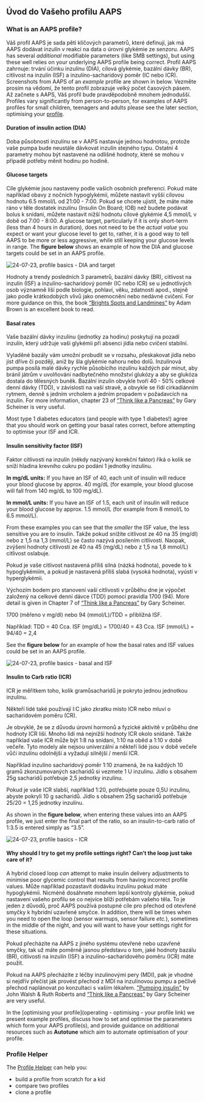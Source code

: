 ## Úvod do Vašeho profilu AAPS

### What is an AAPS profile?

Váš profil AAPS je sada pěti klíčových parametrů, které definují, jak má AAPS dodávat inzulín v reakci na data o úrovni glykémie ze senzoru. AAPS has several _additional_ modifiable parameters (like SMB settings), but using these well relies on your underlying AAPS profile being correct. Profil AAPS zahrnuje: trvání účinku inzulínu (DIA), cílová glykémie, bazální dávky (BR), citlivost na inzulín (ISF) a inzulíno-sacharidový poměr (IC nebo ICR). Screenshots from AAPS of an _example_ profile are shown in below. Vezměte prosím na vědomí, že tento profil zobrazuje velký počet časových pásem. Až začnete s AAPS, Váš profil bude pravděpodobně mnohem jednodušší. Profiles vary significantly from person-to-person, for examples of AAPS profiles for small children, teenagers and adults please see the later section, optimising your [profile](link).

#### Duration of insulin action (DIA)

Doba působnosti inzulínu se v AAPS nastavuje jednou hodnotou, protože vaše pumpa bude neustále dávkovat inzulín stejného typu. Ostatní 4 parametry mohou být nastavené na odlišné hodnoty, které se mohou v případě potřeby měnit hodinu po hodině.

#### Glucose targets

Cíle glykémie jsou nastaveny podle vašich osobních preferencí. Pokud máte například obavy z nočních hypoglykémií, můžete nastavit vyšší cílovou hodnotu 6.5 mmol/L od 21:00 - 7:00. Pokud se chcete ujistit, že máte máte ráno v těle dostatek inzulínu (Insulin On Board; IOB) než budete podávat bolus k snídani, můžete nastavit nižší hodnotu cílové glykémie 4,5 mmol/L v době od 7:00 - 8:00. A glucose target, particularly if it is only short-term (less than 4 hours in duration), does not need to be the _actual value_ you expect or want your glucose level to get to, rather, it is a good way to tell AAPS to be more or less aggressive, while still keeping your glucose levels in range. The **figure below** shows an example of how the DIA and glucose targets could be set in an AAPS profile.

![24-07-23, profile basics - DIA and target](../images/f3904cc3-3d9e-497e-a3b6-3a49650053e6.png)

Hodnoty a trendy posledních 3 parametrů, bazální dávky (BR), citlivost na inzulín (ISF) a inzulíno-sacharidový poměr (IC nebo ICR) se u jednotlivých osob významně liší podle biologie, pohlaví, věku, zdatnosti apod., stejně jako podle krátkodobých vlivů jako onemocnění nebo nedávné cvičení. For more guidance on this, the book [“Brights Spots and Landmines”](https://brightspotsandlandmines.org/Bright_Spots_and_Landmines_by_Adam_Brown.pdf) by Adam Brown is an excellent book to read.

#### Basal rates

Vaše bazální dávky inzulínu (jednotky za hodinu) poskytují na pozadí inzulín, který udržuje vaši glykémii při absenci jídla nebo cvičení stabilní.

Vyladěné bazály vám umožní probudit se v rozsahu, přeskakovat jídla nebo jíst dříve či později, aniž by šla glykémie nahoru nebo dolů. Inzulínová pumpa posílá malé dávky rychle působícího inzulínu každých pár minut, aby bránil játrům v uvolňování nadbytečného množství glukózy a aby se glukóza dostala do tělesných buněk. Bazální inzulín obvykle tvoří 40 - 50% celkové denní dávky (TDD), v závislosti na vaší stravě, a obvykle se řídí cirkadiánním rytmem, denně s jedním vrcholem a jedním propadem v požadavcích na inzulín. For more information, chapter 23 of [“Think like a Pancreas”](https://amzn.eu/d/iVU0RGe) by Gary Scheiner is very useful.

Most type 1 diabetes educators (and people with type 1 diabetes!) agree that you should work on getting your basal rates correct, before attempting to optimise your ISF and ICR.

#### Insulin sensitivity factor (ISF)

Faktor citlivosti na inzulín (někdy nazývaný korekční faktor) říká o kolik se sníží hladina krevního cukru po podání 1 jednotky inzulínu.

**In mg/dL units:**
If you have an ISF of 40, each unit of insulin will reduce your blood glucose by approx. 40 mg/dL (for example, your blood glucose will fall from 140 mg/dL to 100 mg/dL).

**In mmol/L units:**
If you have an ISF of 1.5, each unit of insulin will reduce your blood glucose by approx. 1.5 mmol/L (for example from 8 mmol/L to 6.5 mmol/L).

From these examples you can see that the _smaller_ the ISF value, the less sensitive you are to insulin. Takže pokud snížíte citlivost ze 40 na 35 (mg/dl) nebo z 1,5 na 1,3 (mmol/L) se často nazývá posílením citlivosti. Naopak, zvýšení hodnoty citlivosti ze 40 na 45 (mg/dL) nebo z 1,5 na 1,8 mmol/L) citlivost oslabuje.

Pokud je vaše citlivost nastavená příliš silná (názká hodnota), povede to k hypoglykémiím, a pokud je nastavená příliš slabá (vysoká hodnota), vyústí v hyperglykémii.

Výchozím bodem pro stanovení vaší citlivosti v průběhu dne je výpočet založený na celkové denní dávce (TDD) pomocí pravidla 1700 (94). More detail is given in Chapter 7 of [“Think like a Pancreas”](https://amzn.eu/d/iVU0RGe) by Gary Scheiner.

1700 (měřeno v mg/dl) nebo 94 (mmol/L)/TDD = přibližná ISF.

Například: TDD = 40
Cca. ISF (mg/dL) = 1700/40 = 43
Cca. ISF (mmol/L) = 94/40 = 2,4

See the **figure below** for an example of how the basal rates and ISF values could be set in an AAPS profile.

![24-07-23, profile basics - basal and ISF](../images/55c8ed24-e24e-4caa-9c17-294fa93cb84a.png)

#### Insulin to Carb ratio (ICR)

ICR je měřítkem toho, kolik gramůsacharidů je pokryto jednou jednotkou inzulínu.

Někteří lidé také používají I:C jako zkratku místo ICR nebo mluví o sacharidovém poměru (CR).

Je obvyklé, že se z důvodu úrovní hormonů a fyzické aktivitě v průběhu dne hodnoty ICR liší. Mnoho lidí má nejnižší hodnoty ICR okolo snídaně. Takže například vaše ICR může být 1:8 na snídani, 1:10 na oběd a 1:10 v době večeře. Tyto modely ale nejsou univerzální a někteří lidé jsou v době večeře vůči inzulínu odolnější a vyžadují silnější / menší ICR.

Například inzulíno sacharidový poměr 1:10 znamená, že na každých 10 gramů zkonzumovaných sacharidů si vezmete 1 U inzulinu. Jídlo s obsahem 25g sacharidů potřebuje 2,5 jednotky inzulínu.

Pokud je vaše ICR slabší, například 1:20, potřebujete pouze 0,5U inzulinu, abyste pokryli 10 g sacharidů. Jídlo s obsahem 25g sacharidů potřebuje 25/20 = 1,25 jednotky inzulínu.

As shown in the **figure below**, when entering these values into an AAPS profile, we just enter the final part of the ratio, so an insulin-to-carb ratio of 1:3.5 is entered simply as “3.5”.

![24-07-23, profile basics - ICR](../images/7741eefb-cae5-45c5-a9e5-8eae5ead3f48.png)

#### Why should I try to get my profile settings right? Can’t the loop just take care of it?

A hybrid closed loop _can_ attempt to make insulin delivery adjustments to minimise poor glycemic control that results from having incorrect profile values. Může například pozastavit dodávku inzulínu pokud máte hypoglykémii. Nicméně dosáhnete mnohem lepší kontroly glykémie, pokud nastavení vašeho profilu se co nejvíce blíží potřebám vašeho těla. To je jeden z důvodů, proč AAPS používá postupné cíle pro přechod od otevřené smyčky k hybridní uzavřené smyčce. In addition, there will be times when you need to open the loop (sensor warmups, sensor failure _etc._), sometimes in the middle of the night, and you will want to have your settings right for these situations.

Pokud přecházíte na AAPS z jiného systému otevřené nebo uzavřené smyčky, tak už máte poměrně jasnou představu o tom, jaké hodnoty bazálu (BR), citlivosti na inzulín (ISF) a inzulíno-sacharidového poměru (ICR) máte použít.

Pokud na AAPS přecházíte z léčby inzulinovými pery (MDI), pak je vhodné si nejdřív přečíst jak provést přechod z MDI na inzulínovou pumpu a pečlivě přechod naplánovat po konzultaci s vaším lékařem. ["Pumping insulin"](https://amzn.eu/d/iaCsFa2) by John Walsh & Ruth Roberts and [“Think like a Pancreas”](https://amzn.eu/d/iVU0RGe) by Gary Scheiner are very useful.

In the [optimising your profile](operating - optimising - your profile link) we present example profiles, discuss how to set and optimise the parameters which form your AAPS profile(s), and provide guidance on additional resources such as **Autotune** which aim to automate optimisation of your profile.

### Profile Helper

The [Profile Helper](../SettingUpAaps/ProfileHelper.md) can help you:

- build a profile from scratch for a kid
- compare two profiles
- clone a profile
